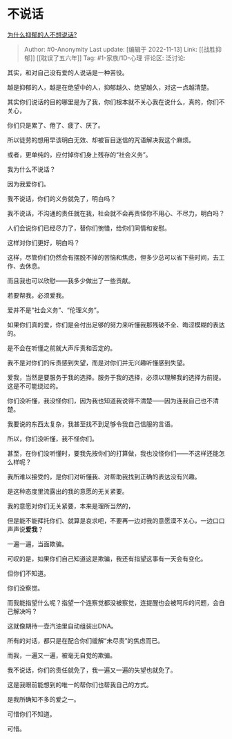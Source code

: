 # 不说话
[为什么抑郁的人不想说话?](https://www.zhihu.com/question/401458153/answer/2756118844)

> Author: #0-Anonymity
> Last update: [编辑于 2022-11-13]
> Link: [[战胜抑郁]] [[耽误了五六年]]
> Tag: #1-家族/1D-心理
> 评论区:
> 泛讨论:

其实，和对自己没有爱的人说话是一种苦役。

越是抑郁的人，越是在绝望中的人，抑郁越久、绝望越久，对这一点越清楚。

其实你们说话的目的哪里是为了我，你们根本就不关心我在说什么，真的，你们不关心，

你们只是累了、倦了、疲了、厌了。

所以徒劳的想用早该明白无效、却被盲目迷信的咒语解决我这个麻烦。

或者，更单纯的，应付掉你们身上残存的“社会义务”。

我为什么不说话？

因为我爱你们。

我不说话，你们的义务就免了，明白吗？

我不说话，不沟通的责任就在我，社会就不会再责怪你不用心、不尽力，明白吗？

人们会说你们已经尽力了，替你们惋惜，给你们同情和安慰。

这样对你们更好，明白吗？

这样，尽管你们仍然会有摆脱不掉的苦恼和焦虑，但多少总可以省下些时间，去工作、去休息。

而且我也可以欣慰——我多少做出了一些贡献。

若要帮我，必须爱我。

爱并不是“社会义务”、“伦理义务”。

如果你们真的爱，你们是会付出足够的努力来听懂我那残破不全、晦涩模糊的表达的。

是不会在听懂之前就大声斥责和否定的。

我不是对你们的斥责感到失望，而是对你们并无兴趣听懂感到失望。

爱我，当然是要服务于我的选择。服务于我的选择，必须以理解我的选择为前提。这是不可能绕过的。

你们没听懂，我没怪你们，因为我也知道我说得不清楚——因为连我自己也不清楚。

我要说的东西太复杂，我甚至找不到足够令我自己信服的言语。

所以，你们没听懂，我不怪你们。

甚至，在你们没听懂时，要我先按你们的打算做，我也没怪你们——不这样还能怎么样呢？

我所难以接受的，是你们对听懂我、对帮助我找到正确的表达没有兴趣。

是这种态度里流露出的我的意愿的无关紧要。

我的意愿对你们无关紧要，本来是理所当然的，

但是能不能拜托你们、就算是哀求吧，不要再一边对我的意愿漠不关心，一边口口声声说**爱我**？

一遍一遍，当面欺骗。

可叹的是，如果你们自己知道这是欺骗，我还有指望这事有一天会有变化。

但你们不知道。

你们没察觉。

而我能指望什么呢？指望一个连察觉都没被察觉，连提醒也会被呵斥的问题，会自己解决吗？

这就像期待一壶汽油里自动组装出DNA。

所有的对话，都只是在配合你们缓解“未尽责”的焦虑而已。

而我，一遍又一遍，被毫无自觉的欺骗。

我不说话，你们的责任就免了，我一遍又一遍的失望也就免了。

这是我眼前能想到的唯一的帮你们也帮我自己的方式。

是我所确知不多的爱之一。

可惜你们不知道。

可惜。
